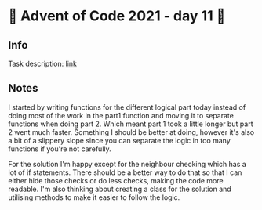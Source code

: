 # 🎄 Advent of Code 2021 - day 11 🎄

## Info

Task description: [link](https://adventofcode.com/2021/day/11)

## Notes

I started by writing functions for the different logical part today instead of doing most of the work in the part1 function and moving it to separate functions when doing part 2. Which meant part 1 took a little longer but part 2 went much faster. Something I should be better at doing, however it's also a bit of a slippery slope since you can separate the logic in too many functions if you're not carefully. 

For the solution I'm happy except for the neighbour checking which has a lot of if statements. There should be a better way to do that so that I can either hide those checks or do less checks, making the code more readable. I'm also thinking about creating a class for the solution and utilising methods to make it easier to follow the logic.
